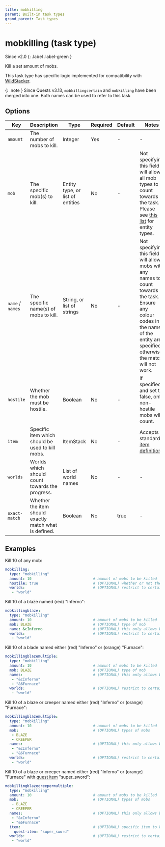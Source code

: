 ```yaml
---
title: mobkilling
parent: Built-in task types
grand_parent: Task types
---
```


# mobkilling (task type)

Since v2.0
{: .label .label-green }

Kill a set amount of mobs.

This task type has specific logic implemented for compatibility with
[WildStacker](https://bg-software.com/wildstacker/).

{: .note }
Since Quests v3.13, `mobkillingcertain` and `mobkilling` have been
merged into one. Both names can be used to refer to this task.

## Options

| Key              | Description                                            | Type                             | Required | Default | Notes                                                                                                                                                                                              |
|------------------|--------------------------------------------------------|----------------------------------|----------|---------|----------------------------------------------------------------------------------------------------------------------------------------------------------------------------------------------------|
| `amount`         | The number of mobs to kill.                            | Integer                          | Yes      | \-      | \-                                                                                                                                                                                                 |
| `mob`            | The specific mob(s) to kill.                           | Entity type, or list of entities | No       | \-      | Not specifying this field will allow all mob types to count towards the task. Please see [this list](https://hub.spigotmc.org/javadocs/bukkit/org/bukkit/entity/EntityType.html) for entity types. |
| `name` / `names` | The specific name(s) of mobs to kill.                  | String, or list of strings       | No       | \-      | Not specifying this field will allow mobs with any names to count towards the task. Ensure any colour codes in the name of the entity are specified, otherwise the match will not work.            |
| `hostile`        | Whether the mob must be hostile.                       | Boolean                          | No       | \-      | If specified and set to false, only non-hostile mobs will count.                                                                                                                                   |
| `item`           | Specific item which should be used to kill mobs.       | ItemStack                        | No       | \-      | Accepts standard [item definition](../configuration/defining-items).                                                                                                                               |
| `worlds`         | Worlds which should count towards the progress.        | List of world names              | No       | \-      | \-                                                                                                                                                                                                 |
| `exact-match`    | Whether the item should exactly match what is defined. | Boolean                          | No       | true    | \-                                                                                                                                                                                                 |

## Examples

Kill 10 of any mob:

``` yaml
mobkilling:
  type: "mobkilling"
  amount: 10                            # amount of mobs to be killed
  hostile: true                         # (OPTIONAL) whether or not the mob is hostile - default: both
  worlds:                               # (OPTIONAL) restrict to certain worlds
   - "world"
```

Kill 10 of a blaze named (red) "Inferno":

``` yaml
mobkillingblaze:
  type: "mobkilling"
  amount: 10                            # amount of mobs to be killed
  mob: BLAZE                            # (OPTIONAL) type of mob
  name: &cInferno                       # (OPTIONAL) this only allows blazes called "&cInferno" - default: any name
  worlds:                               # (OPTIONAL) restrict to certain worlds
   - "world"
```

Kill 10 of a blade named either (red) "Inferno" or (orange) "Furnace":

``` yaml
mobkillingblazemultiple:
  type: "mobkilling"
  amount: 10                            # amount of mobs to be killed
  mob: BLAZE                            # (OPTIONAL) type of mob
  names:                                # (OPTIONAL) this only allows blazes called "&cInferno" OR "&6Furnace" - default: any name
   - "&cInferno"
   - "&6Furnace"
  worlds:                               # (OPTIONAL) restrict to certain worlds
   - "world"
```

Kill 10 of a blaze or creeper named either (red) "Inferno" or (orange)
"Furnace":

``` yaml
mobkillingblazemultiple:
  type: "mobkilling"
  amount: 10                            # amount of mobs to be killed
  mob:                                  # (OPTIONAL) types of mobs
   - BLAZE                              
   - CREEPER
  names:                                # (OPTIONAL) this only allows blazes called "&cInferno" OR "&6Furnace" - default: any name
   - "&cInferno"
   - "&6Furnace"
  worlds:                               # (OPTIONAL) restrict to certain worlds
   - "world"
```

Kill 10 of a blaze or creeper named either (red) "Inferno" or (orange)
"Furnace" with [quest item](../configuration/defining-items#quest-items)
"super_sword":

``` yaml
mobkillingblazecreepermultiple:
  type: "mobkilling"
  amount: 10                            # amount of mobs to be killed
  mob:                                  # (OPTIONAL) types of mobs
   - BLAZE                              
   - CREEPER
  names:                                # (OPTIONAL) this only allows blazes called "&cInferno" OR "&6Furnace" - default: any name
   - "&cInferno"
   - "&6Furnace"
  item:                                 # (OPTIONAL) specific item to kill with
    quest-item: "super_sword"
  worlds:                               # (OPTIONAL) restrict to certain worlds
   - "world"
```
